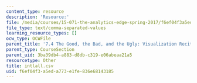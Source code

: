 ```yaml
---
content_type: resource
description: 'Resource:'
file: /media/courses/15-071-the-analytics-edge-spring-2017/f6ef04f3a5eda773e1fe836e68143185_intlall.csv
file_type: text/comma-separated-values
learning_resource_types: []
ocw_type: OCWFile
parent_title: '7.4 The Good, the Bad, and the Ugly: Visualization Recitation  (Recitation)'
parent_type: CourseSection
parent_uid: 3ba39db4-a883-d8db-c319-e06abeaa21a5
resourcetype: Other
title: intlall.csv
uid: f6ef04f3-a5ed-a773-e1fe-836e68143185
---
```

